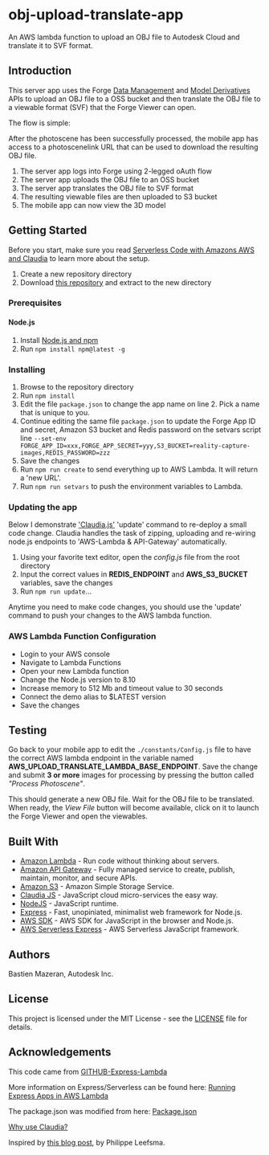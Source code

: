 # obj-upload-translate-app
An AWS lambda function to upload an OBJ file to Autodesk Cloud and translate it to SVF format.

## Introduction

This server app uses the Forge [Data Management](https://developer.autodesk.com/en/docs/data/v2/overview/) and [Model Derivatives](https://developer.autodesk.com/en/docs/model-derivative/v2/overview/) APIs to upload an OBJ file to a OSS bucket and then translate the OBJ file to a viewable format (SVF) that the Forge Viewer can open. 

The flow is simple:

After the photoscene has been successfully processed, the mobile app has access to a photoscenelink URL that can be used to download the resulting OBJ file.

1. The server app logs into Forge using 2-legged oAuth flow
1. The server app uploads the OBJ file to an OSS bucket
1. The server app translates the OBJ file to SVF format
1. The resulting viewable files are then uploaded to S3 bucket
1. The mobile app can now view the 3D model

## Getting Started

Before you start, make sure you read [Serverless Code with Amazons AWS and Claudia](https://vincetocco.com/serverless-code/) to learn more about the setup.

1. Create a new repository directory
1. Download [this repository](https://github.com/mazerab/obj-upload-translate-app/archive/master.zip) and extract to the new directory

### Prerequisites

#### Node.js

1. Install [Node.js and npm](https://www.npmjs.com/get-npm)
1. Run `npm install npm@latest -g`

### Installing

1. Browse to the repository directory
1. Run `npm install`
1. Edit the file `package.json` to change the app name on line 2. Pick a name that is unique to you.
1. Continue editing the same file `package.json` to update the Forge App ID and secret, Amazon S3 bucket and Redis password on the setvars script line  `--set-env FORGE_APP_ID=xxx,FORGE_APP_SECRET=yyy,S3_BUCKET=reality-capture-images,REDIS_PASSWORD=zzz`
1. Save the changes
1. Run `npm run create` to send everything up to AWS Lambda. It will return a 'new URL'.
1. Run `npm run setvars` to push the environment variables to Lambda.

### Updating the app

Below I demonstrate ['Claudia.js'](https://claudiajs.com/tutorials/serverless-express.html) 'update' command to re-deploy a small code change. Claudia handles the task of zipping, uploading and re-wiring node.js endpoints to 'AWS-Lambda & API-Gateway' automatically. 

1. Using your favorite text editor, open the *config.js* file from the root directory
1. Input the correct values in **REDIS_ENDPOINT** and **AWS_S3_BUCKET** variables, save the changes
1. Run `npm run update`...

Anytime you need to make code changes, you should use the 'update' command to push your changes to the AWS lambda function. 

### AWS Lambda Function Configuration

* Login to your AWS console
* Navigate to Lambda Functions
* Open your new Lambda function
* Change the Node.js version to 8.10
* Increase memory to 512 Mb and timeout value to 30 seconds
* Connect the demo alias to $LATEST version
* Save the changes

## Testing

Go back to your mobile app to edit the `./constants/Config.js` file to have the correct AWS lambda endpoint in the variable named **AWS_UPLOAD_TRANSLATE_LAMBDA_BASE_ENDPOINT**. Save the change and submit **3 or more** images for processing by pressing the button called *"Process Photoscene"*.

This should generate a new OBJ file. Wait for the OBJ file to be translated. When ready, the *View File* button will become available, click on it to launch the Forge Viewer and open the viewables. 

## Built With
* [Amazon Lambda](https://aws.amazon.com/lambda/) - Run code without thinking about servers.
* [Amazon API Gateway](https://aws.amazon.com/api-gateway) - Fully managed service to create, publish, maintain, monitor, and secure APIs.
* [Amazon S3](https://aws.amazon.com/s3) - Amazon Simple Storage Service.
* [Claudia JS](https://claudiajs.com/) - JavaScript cloud micro-services the easy way.
* [NodeJS](https://nodejs.org/en/) - JavaScript runtime.
* [Express](http://expressjs.com/) - Fast, unopiniated, minimalist web framework for Node.js.
* [AWS SDK](https://github.com/aws/aws-sdk-js) - AWS SDK for JavaScript in the browser and Node.js.
* [AWS Serverless Express](https://github.com/awslabs/aws-serverless-express) - AWS Serverless JavaScript framework.

## Authors

Bastien Mazeran, Autodesk Inc.

## License

This project is licensed under the MIT License - see the [LICENSE](LICENSE) file for details. 

## Acknowledgements

This code came from [GITHUB-Express-Lambda](https://github.com/claudiajs/example-projects/tree/master/express-app-lambda)

More information on Express/Serverless can be found here:
[Running Express Apps in AWS Lambda](https://claudiajs.com/tutorials/serverless-express.html)  

The package.json was modified from here: [Package.json](
https://vincetocco.com/serverless-code/)

[Why use Claudia?](https://github.com/claudiajs/claudia/blob/master/FAQ.md)

Inspired by [this blog post](https://forge.autodesk.com/blog/running-forge-viewer-aws-lambda-server-and-api-gateway), by Philippe Leefsma.
